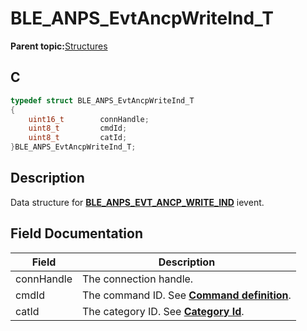 # BLE\_ANPS\_EvtAncpWriteInd\_T

**Parent topic:**[Structures](GUID-658D6517-5292-4E3D-91AD-09EE3CB53554.md)

## C

```c
typedef struct BLE_ANPS_EvtAncpWriteInd_T
{
    uint16_t        connHandle;
    uint8_t         cmdId;
    uint8_t         catId;
}BLE_ANPS_EvtAncpWriteInd_T;
```

## Description

Data structure for **[BLE\_ANPS\_EVT\_ANCP\_WRITE\_IND](GUID-652F4248-7986-49C9-B618-081627A19E74.md)** ievent.

## Field Documentation

|Field|Description|
|-----|-----------|
|connHandle|The connection handle.|
|cmdId|The command ID. See **[Command definition](GUID-911BADE8-F247-4255-BD0C-F34416C57963.md)**.|
|catId|The category ID. See **[Category Id](GUID-C2119D96-407C-4F6F-8BE2-F491FE84218B.md)**.|

